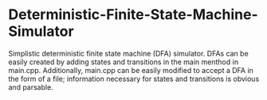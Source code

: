 # Deterministic-Finite-State-Machine-Simulator

Simplistic deterministic finite state machine (DFA) simulator. DFAs can be easily created by adding states and transitions in the main menthod in main.cpp. Additionally, main.cpp can be easily modified to accept a DFA in the form of a file; information necessary for states and transitions is obvious and parsable.
